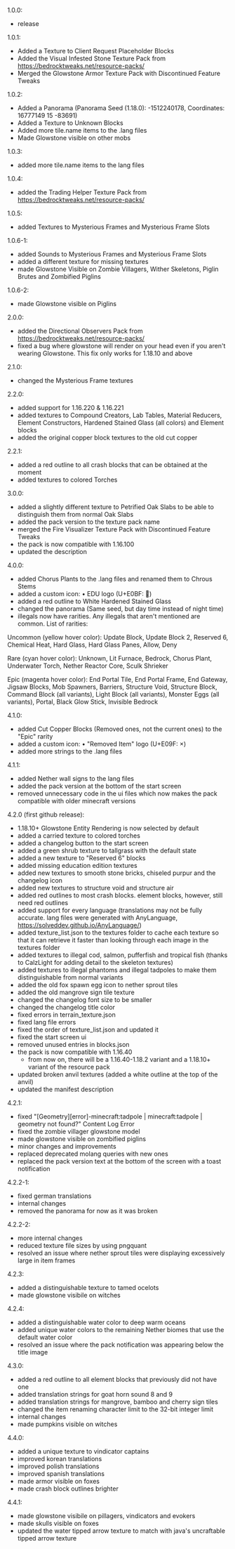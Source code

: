 1.0.0:
- release


1.0.1:
- Added a Texture to Client Request Placeholder Blocks
- Added the Visual Infested Stone Texture Pack from https://bedrocktweaks.net/resource-packs/
- Merged the Glowstone Armor Texture Pack with Discontinued Feature Tweaks


1.0.2:
- Added a Panorama (Panorama Seed (1.18.0): -1512240178, Coordinates: 16777149 15 -83691)
- Added a Texture to Unknown Blocks
- Added more tile.name items to the .lang files
- Made Glowstone visible on other mobs


1.0.3:
- added more tile.name items to the lang files


1.0.4:
- added the Trading Helper Texture Pack from https://bedrocktweaks.net/resource-packs/


1.0.5:
- added Textures to Mysterious Frames and Mysterious Frame Slots


1.0.6-1:
- added Sounds to Mysterious Frames and Mysterious Frame Slots
- added a different texture for missing textures
- made Glowstone Visible on Zombie Villagers, Wither Skeletons, Piglin Brutes and Zombified Piglins


1.0.6-2:
- made Glowstone visible on Piglins


2.0.0:
- added the Directional Observers Pack from https://bedrocktweaks.net/resource-packs/
- fixed a bug where glowstone will render on your head even if you aren't wearing Glowstone. This fix only works for 1.18.10 and above


2.1.0:
- changed the Mysterious Frame textures


2.2.0:
- added support for 1.16.220 & 1.16.221
- added textures to Compound Creators, Lab Tables, Material Reducers, Element Constructors, Hardened Stained Glass (all colors) and Element blocks
- added the original copper block textures to the old cut copper


2.2.1:
- added a red outline to all crash blocks that can be obtained at the moment
- added textures to colored Torches


3.0.0:
- added a slightly different texture to Petrified Oak Slabs to be able to distinguish them from normal Oak Slabs
- added the pack version to the texture pack name
- merged the Fire Visualizer Texture Pack with Discontinued Feature Tweaks
- the pack is now compatible with 1.16.100
- updated the description


4.0.0:
- added Chorus Plants to the .lang files and renamed them to Chrous Stems
- added a custom icon:
  • EDU logo (U+E0BF: )
- added a red outline to White Hardened Stained Glass
- changed the panorama (Same seed, but day time instead of night time)
- illegals now have rarities. Any illegals that aren't mentioned are common. List of rarities:

Uncommon (yellow hover color): Update Block, Update Block 2, Reserved 6, Chemical Heat, Hard Glass, Hard Glass Panes, Allow, Deny

Rare (cyan hover color): Unknown, Lit Furnace, Bedrock, Chorus Plant, Underwater Torch, Nether Reactor Core, Sculk Shrieker

Epic (magenta hover color): End Portal Tile, End Portal Frame, End Gateway, Jigsaw Blocks, Mob Spawners, Barriers, Structure Void, Structure Block, Command Block (all variants), Light Block (all variants), Monster Eggs (all variants), Portal, Black Glow Stick, Invisible Bedrock


4.1.0:
- added Cut Copper Blocks (Removed ones, not the current ones) to the "Epic" rarity
- added a custom icon:
  • "Removed Item" logo (U+E09F: )
- added more strings to the .lang files


4.1.1:
- added Nether wall signs to the lang files
- added the pack version at the bottom of the start screen
- removed unnecessary code in the ui files which now makes the pack compatible with older minecraft versions


4.2.0 (first github release):
- 1.18.10+ Glowstone Entity Rendering is now selected by default
- added a carried texture to colored torches
- added a changelog button to the start screen
- added a green shrub texture to tallgrass with the default state
- added a new texture to "Reserved 6" blocks
- added missing education edition textures
- added new textures to smooth stone bricks, chiseled purpur and the changelog icon
- added new textures to structure void and structure air
- added red outlines to most crash blocks. element blocks, however, still need red outlines
- added support for every language (translations may not be fully accurate. lang files were generated with AnyLanguage, https://solveddev.github.io/AnyLanguage/)
- added texture_list.json to the textures folder to cache each texture so that it can retrieve it faster than looking through each image in the textures folder
- added textures to illegal cod, salmon, pufferfish and tropical fish (thanks to CalzLight for adding detail to the skeleton textures)
- added textures to illegal phantoms and illegal tadpoles to make them distinguishable from normal variants
- added the old fox spawn egg icon to nether sprout tiles
- added the old mangrove sign tile texture
- changed the changelog font size to be smaller
- changed the changelog title color
- fixed errors in terrain_texture.json
- fixed lang file errors
- fixed the order of texture_list.json and updated it
- fixed the start screen ui
- removed unused entries in blocks.json
- the pack is now compatible with 1.16.40
  - from now on, there will be a 1.16.40-1.18.2 variant and a 1.18.10+ variant of the resource pack
- updated broken anvil textures (added a white outline at the top of the anvil)
- updated the manifest description


4.2.1:
- fixed "[Geometry][error]-minecraft:tadpole | minecraft:tadpole | geometry not found?" Content Log Error
- fixed the zombie villager glowstone model
- made glowstone visible on zombified piglins
- minor changes and improvements
- replaced deprecated molang queries with new ones
- replaced the pack version text at the bottom of the screen with a toast notification


4.2.2-1:
- fixed german translations
- internal changes
- removed the panorama for now as it was broken


4.2.2-2:
- more internal changes
- reduced texture file sizes by using pngquant
- resolved an issue where nether sprout tiles were displaying excessively large in item frames


4.2.3:
- added a distinguishable texture to tamed ocelots
- made glowstone visibile on witches


4.2.4:
- added a distinguishable water color to deep warm oceans
- added unique water colors to the remaining Nether biomes that use the default water color
- resolved an issue where the pack notification was appearing below the title image


4.3.0:
- added a red outline to all element blocks that previously did not have one
- added translation strings for goat horn sound 8 and 9
- added translation strings for mangrove, bamboo and cherry sign tiles
- changed the item renaming character limit to the 32-bit integer limit
- internal changes
- made pumpkins visible on witches


4.4.0:
- added a unique texture to vindicator captains
- improved korean translations
- improved polish translations
- improved spanish translations
- made armor visible on foxes
- made crash block outlines brighter


4.4.1:
- made glowstone visibile on pillagers, vindicators and evokers
- made skulls visible on foxes
- updated the water tipped arrow texture to match with java's uncraftable tipped arrow texture